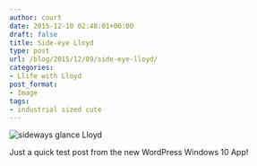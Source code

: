 ```yaml
---
author: court
date: 2015-12-10 02:48:01+00:00
draft: false
title: Side-eye Lloyd
type: post
url: /blog/2015/12/09/side-eye-lloyd/
categories:
- Llife with Lloyd
post_format:
- Image
tags:
- industrial sized cute
---
```


![sideways glance Lloyd](http://www.vallentyne.com/blog/wp-content/uploads/2015/12/sideways-glance-Lloyd.jpg)


Just a quick test post from the new WordPress Windows 10 App!
